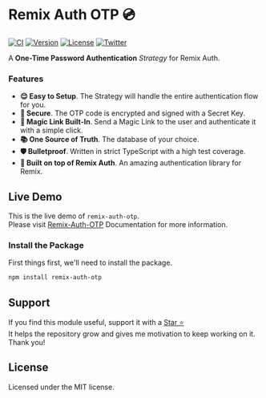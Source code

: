 # Remix Auth OTP 💿

[![CI](https://github.com/dev-xo/remix-auth-otp/actions/workflows/main.yml/badge.svg)](https://github.com/dev-xo/remix-auth-otp/actions/workflows/main.yml)
[![Version](https://img.shields.io/npm/v/remix-auth-otp.svg?&label=Version)](https://www.npmjs.com/package/remix-auth-otp)
[![License](https://img.shields.io/badge/License-MIT-brightgreen.svg)](https://github.com/dev-xo/remix-auth-otp/blob/main/LICENSE)
[![Twitter](https://img.shields.io/badge/Twitter-1DA1F2?style=for-the-badge&logo=twitter&logoColor=white&style=social)](https://twitter.com/DanielKanem)

A **One-Time Password Authentication** _Strategy_ for Remix Auth.

### Features

- **😌 Easy to Setup**. The Strategy will handle the entire authentication flow for you.
- **🔐 Secure**. The OTP code is encrypted and signed with a Secret Key.
- **📧 Magic Link Built-In**. Send a Magic Link to the user and authenticate it with a simple click.
- **📚 One Source of Truth**. The database of your choice.
- **🛡 Bulletproof**. Written in strict TypeScript with a high test coverage.
- **🚀 Built on top of Remix Auth**. An amazing authentication library for Remix.

## Live Demo

This is the live demo of `remix-auth-otp`.<br/>
Please visit [Remix-Auth-OTP](https://github.com/dev-xo/remix-auth-otp) Documentation for more information.

### Install the Package

First things first, we'll need to install the package.

```bash
npm install remix-auth-otp
```

## Support

If you find this module useful, support it with a [Star ⭐](https://github.com/dev-xo/remix-auth-otp)<br />
It helps the repository grow and gives me motivation to keep working on it. Thank you!

## License

Licensed under the MIT license.
